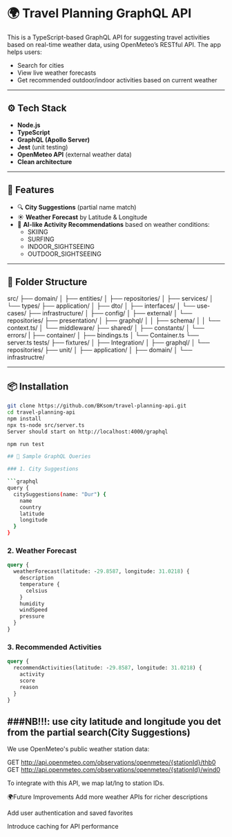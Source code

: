 # 🌍 Travel Planning GraphQL API

This is a TypeScript-based GraphQL API for suggesting travel activities based on real-time weather data, using OpenMeteo’s RESTful API. The app helps users:
- Search for cities
- View live weather forecasts
- Get recommended outdoor/indoor activities based on current weather

---

## ⚙️ Tech Stack

- **Node.js**
- **TypeScript**
- **GraphQL (Apollo Server)**
- **Jest** (unit testing)
- **OpenMeteo API** (external weather data)
- **Clean architecture**

---

## 🚀 Features

- 🔍 **City Suggestions** (partial name match)
- ☀️ **Weather Forecast** by Latitude & Longitude
- 🧠 **AI-like Activity Recommendations** based on weather conditions:
  - SKIING
  - SURFING
  - INDOOR_SIGHTSEEING
  - OUTDOOR_SIGHTSEEING

---

## 📁 Folder Structure

src/
├── domain/
│ ├── entities/
│ ├── repositories/
│ ├── services/
│ └── types/
├── application/
│ ├── dto/
│ ├── interfaces/
│ └── use-cases/
├── infrastructure/
│ ├── config/     <!---not used--->
│ ├── external/
│ └── repositories/
├── presentation/
│ ├── graphql/
│ │ ├── schema/
│ │ └── context.ts/
│ └── middleware/
├── shared/
│ ├── constants/
│ └── errors/
| 
├── container/
│ ├── bindings.ts
│ └── Container.ts
└── server.ts
tests/
├── fixtures/
│ 
├── Integration/
│ ├── graphql/
│ └── repositories/
├── unit/
│ ├── application/
│ ├── domain/
│ └── infrastructre/


---

## 📦 Installation

```bash
git clone https://github.com/BKsom/travel-planning-api.git
cd travel-planning-api
npm install
npx ts-node src/server.ts
Server should start on http://localhost:4000/graphql

npm run test

## 🔌 Sample GraphQL Queries

### 1. City Suggestions

```graphql
query {
  citySuggestions(name: "Dur") {
    name
    country
    latitude
    longitude
  }
}
```

### 2. Weather Forecast

```graphql
query {
  weatherForecast(latitude: -29.8587, longitude: 31.0218) {
    description
    temperature {
      celsius
    }
    humidity
    windSpeed
    pressure
  }
}
```

### 3. Recommended Activities

```graphql
query {
  recommendActivities(latitude: -29.8587, longitude: 31.0218) {
    activity
    score
    reason
  }
}
```
###NB!!!: use city latitude and longitude you det from the partial search(City Suggestions)
---


We use OpenMeteo's public weather station data:

GET http://api.openmeteo.com/observations/openmeteo/{stationId}/thb0
GET http://api.openmeteo.com/observations/openmeteo/{stationId}/wind0

To integrate with this API, we map lat/lng to station IDs.


🌍Future Improvements
Add more weather APIs for richer descriptions

Add user authentication and saved favorites

Introduce caching for API performance